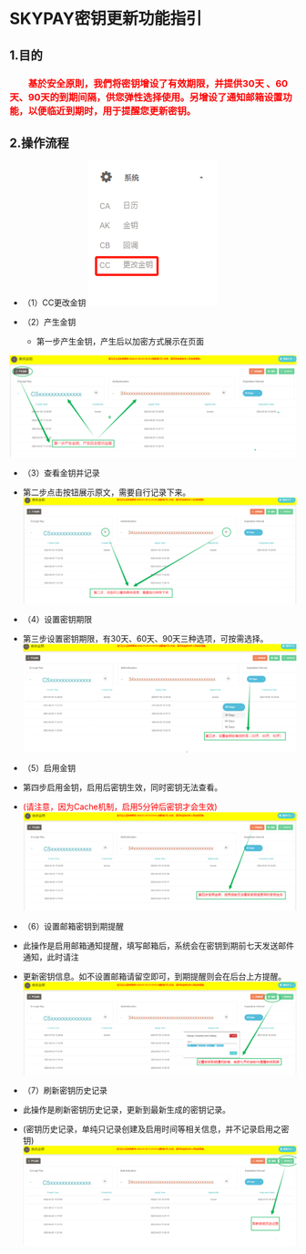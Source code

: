 # SKYPAY密钥更新功能指引
## 1.目的
### <font color = red>&ensp;&ensp;&ensp;&ensp;基於安全原則，我們将密钥增设了有效期限，并提供30天 、60天、90天的到期间隔，供您弹性选择使用。另增设了通知邮箱设置功能，以便临近到期时，用于提醒您更新密钥。</font>

## 2.操作流程
- （1）CC更改金钥
![](../public/CC更改金钥.png)

- （2）产生金钥
  - 第一步产生金钥，产生后以加密方式展示在页面 

![](../public/产生金钥.png)

- （3）查看金钥并记录
 - 第二步点击按钮展示原文，需要自行记录下来。
![](../public/查看金钥.png)

- （4）设置密钥期限
 - 第三步设置密钥期限，有30天、60天、90天三种选项，可按需选择。
![](../public/设置密钥期限.png)

- （5）启用金钥
 - 第四步启用金钥，启用后密钥生效，同时密钥无法查看。
 - <font color = red>(请注意，因为Cache机制，启用5分钟后密钥才会生效)</font>
![](../public/启用金钥.png)

- （6）设置邮箱密钥到期提醒
 - 此操作是启用邮箱通知提醒，填写邮箱后，系统会在密钥到期前七天发送邮件通知，此时请注
 - 更新密钥信息。如不设置邮箱请留空即可，到期提醒则会在后台上方提醒。
![](../public/设置预先密钥到期提醒.png)

- （7）刷新密钥历史记录
 - 此操作是刷新密钥历史记录，更新到最新生成的密钥记录。
 - (密钥历史记录，单纯只记录创建及启用时间等相关信息，并不记录启用之密钥)
![](../public/刷新密钥历史记录.png)